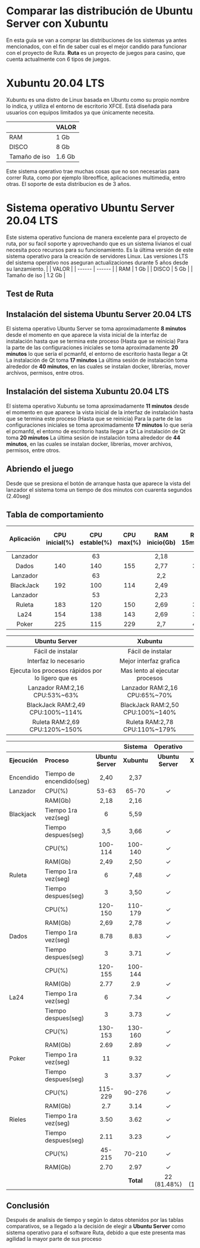 # Comparar las distribución de Ubuntu Server con Xubuntu
En esta guía se van a comprar las distribuciones de los sistemas ya antes mencionados, con el fin de saber cual es el mejor candido para funcionar con el proyecto de Ruta.
**Ruta** es un proyecto de juegos para casino, que cuenta actualmente con 6 tipos de juegos.
# Xubuntu 20.04 LTS
Xubuntu es una distro de Linux basada en Ubuntu como su propio nombre lo indica, y utiliza el entorno de escritorio XFCE. Está diseñada para usuarios con equipos limitados ya que únicamente necesita.

|      | VALOR |
| ------ | ------ |
| RAM | 1 Gb |
| DISCO | 8 Gb |
| Tamaño de iso | 1.6 Gb |

Este sistema operativo trae muchas cosas que no son necesarias para correr Ruta, como por ejemplo libreoffice, aplicaciones multimedia, entro otras.
El soporte de esta distribucion es de 3 años.
# Sistema operativo Ubuntu Server 20.04 LTS
Este sistema operativo funciona  de manera excelente para el proyecto de ruta, por su facil soporte y aprovechando que es un sistema livianos el cual necesita poco recursos para su funcionamiento.
Es la última versión de este sistema operativo para la creación de servidores Linux. Las versiones LTS del sistema operativo nos aseguran actualizaciones durante 5 años desde su lanzamiento.
|      | VALOR |
| ------ | ------ |
| RAM | 1 Gb |
| DISCO | 5 Gb |
| Tamaño de iso | 1.2 Gb |
## Test de Ruta
## Instalación del sistema Ubuntu Server 20.04 LTS 
El sistema operativo Ubuntu Server se toma aproximadamente **8 minutos** desde el momento en que aparece la vista inicial de la interfaz de instalación hasta que se termina este proceso (Hasta que se reinicia)
Para la parte de las configuraciones iniciales se toma aproximadamente **20 minutos** lo que sería el pcmanfd, el entorno de escritorio hasta llegar a Qt
La instalación de Qt toma **17 minutos** 
La última sesión de instalación toma alrededor de **40 minutos**, en las cuales se instalan docker, librerías, mover archivos, permisos, entre otros.
## Instalación del sistema Xubuntu 20.04 LTS
El sistema operativo Xubuntu se toma aproximadamente **11 minutos** desde el momento en que aparece la vista inicial de la interfaz de instalación hasta que se termina este proceso (Hasta que se reinicia)
Para la parte de las configuraciones iniciales se toma aproximadamente **17 minutos** lo que sería el pcmanfd, el entorno de escritorio hasta llegar a Qt
La instalación de Qt toma **20 minutos** 
La última sesión de instalación toma alrededor de **44 minutos**, en las cuales se instalan docker, librerías, mover archivos, permisos, entre otros.
## Abriendo el juego
Desde que se presiona el botón de arranque hasta que aparece la vista del lanzador el sistema toma un tiempo de dos minutos con cuarenta segundos (2.40seg)

## Tabla de comportamiento

Aplicación|CPU inicial(%)|CPU estable(%)|CPU max(%)|RAM inicio(Gb)|RAM 15min(Gb)|Tiempo 1ra vez (seg)|Tiempo Después (seg)|
| :-: | :-: | :-: | :-: | :-: | :-: | :-: | :-: |
|Lanzador||63||2,18||||
|Dados|140|140|155|2,77|3,8|9|3|
|Lanzador||63||2,2||||
|BlackJack|192|100|114|2,49|3|6|3,5|
|Lanzador||53||2,23||||
|Ruleta|183|120|150|2,69|3,3|6|3|
|La24|154|138|143|2,69|3,6|6|3|
|Poker|225|115|229|2,7|4,2|11|3|



|**Ubuntu Server**|**Xubuntu**|
| :-: | :-: |
|Fácil de instalar |Fácil de instalar|
|Interfaz lo necesario|Mejor interfaz grafica|
|Ejecuta los procesos rápidos por lo ligero que es |Mas lento al ejecutar procesos|
|Lanzador RAM:2,16 CPU:53%~63%|Lanzador RAM:2,16 CPU:65%~70%|
|BlackJack  RAM:2,49 CPU:100%~114%|BlackJack  RAM:2,50 CPU:100%~140%|
|Ruleta RAM:2,69 CPU:120%~150%|Ruleta RAM:2,78 CPU:110%~179%|

||||**Sistema**|**Operativo**||
| :- | :- | :-: | :-: | :-: | :-: |
|**Ejecución**|**Proceso**|**Ubuntu Server**|**Xubuntu**|**Ubuntu Server**|**Xubuntu**|
|Encendido|Tiempo de encendido(seg)|2,40|2,37|  | ✓ | 
|Lanzador|CPU(%)|53-63|65-70| ✓ | |
||RAM(Gb)|2,18|2,16| | ✓ | 
|Blackjack|Tiempo 1ra vez(seg)|6|5,59| | ✓ | 
||Tiempo despues(seg)|3,5|3,66| ✓ | |
||CPU(%)|100-114|100-140| ✓ | |
||RAM(Gb)|2,49|2,50| ✓ | |
|Ruleta|Tiempo 1ra vez(seg)|6|7,48| ✓ | |
||Tiempo despues(seg)|3|3,50| ✓ | |
||CPU(%)|120-150|110-179| ✓ | |
||RAM(Gb)|2,69|2,78| ✓ | |
|Dados|Tiempo 1ra vez(seg)|8.78|8.83| ✓ | |
||Tiempo despues(seg)|3|3.71| ✓ | |
||CPU(%)|120-155|100-144|  | ✓ | 
||RAM(Gb)|2.77|2.9| ✓ | |
|La24|Tiempo 1ra vez(seg)|6|7.34|✓ | |
||Tiempo despues(seg)|3|3.73|✓ | |
||CPU(%)|130-153|130-160|✓ | |
||RAM(Gb)|2.69|2.89|✓ | |
|Poker|Tiempo 1ra vez(seg)|11|9.32| | ✓ | 
||Tiempo despues(seg)|3|3.37|✓ | |
||CPU(%)|115-229|90-276|✓ | |
||RAM(Gb)|2.7|3.14|✓ | |
|Rieles|Tiempo 1ra vez(seg)|3.50|3.62|✓ | |
||Tiempo despues(seg)|2.11|3.23|✓ | |
||CPU(%)|45-215|70-210|✓ | |
||RAM(Gb)|2.70|2.97|✓ | |
||||**Total**|22 (81.48%)|5 (18.52%)|

## Conclusión
Después de analisis de tiempo y según lo datos obtenidos por las tablas comparativos, se a llegado a la decisión de elegir a **Ubuntu Server** como sistema operativo para el software Ruta, debido a que este presenta mas agilidad la mayor parte de sus proceso
